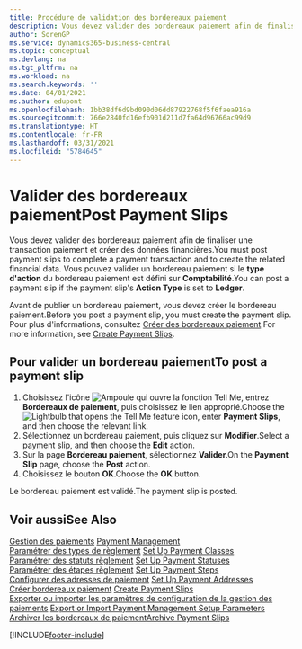 ```yaml
---
title: Procédure de validation des bordereaux paiement
description: Vous devez valider des bordereaux paiement afin de finaliser une transaction paiement et créer des données financières. Vous pouvez valider un bordereau paiement si le type d'action du bordereau paiement est défini sur Comptabilité.
author: SorenGP
ms.service: dynamics365-business-central
ms.topic: conceptual
ms.devlang: na
ms.tgt_pltfrm: na
ms.workload: na
ms.search.keywords: ''
ms.date: 04/01/2021
ms.author: edupont
ms.openlocfilehash: 1bb38df6d9bd090d06dd87922768f5f6faea916a
ms.sourcegitcommit: 766e2840fd16efb901d211d7fa64d96766ac99d9
ms.translationtype: HT
ms.contentlocale: fr-FR
ms.lasthandoff: 03/31/2021
ms.locfileid: "5784645"
---
```

# <a name="post-payment-slips"></a><span data-ttu-id="fac34-104">Valider des bordereaux paiement</span><span class="sxs-lookup"><span data-stu-id="fac34-104">Post Payment Slips</span></span>
<span data-ttu-id="fac34-105">Vous devez valider des bordereaux paiement afin de finaliser une transaction paiement et créer des données financières.</span><span class="sxs-lookup"><span data-stu-id="fac34-105">You must post payment slips to complete a payment transaction and to create the related financial data.</span></span> <span data-ttu-id="fac34-106">Vous pouvez valider un bordereau paiement si le **type d'action** du bordereau paiement est défini sur **Comptabilité**.</span><span class="sxs-lookup"><span data-stu-id="fac34-106">You can post a payment slip if the payment slip's **Action Type** is set to **Ledger**.</span></span>  

<span data-ttu-id="fac34-107">Avant de publier un bordereau paiement, vous devez créer le bordereau paiement.</span><span class="sxs-lookup"><span data-stu-id="fac34-107">Before you post a payment slip, you must create the payment slip.</span></span> <span data-ttu-id="fac34-108">Pour plus d'informations, consultez [Créer des bordereaux paiement](how-to-create-payment-slips.md).</span><span class="sxs-lookup"><span data-stu-id="fac34-108">For more information, see [Create Payment Slips](how-to-create-payment-slips.md).</span></span>  

## <a name="to-post-a-payment-slip"></a><span data-ttu-id="fac34-109">Pour valider un bordereau paiement</span><span class="sxs-lookup"><span data-stu-id="fac34-109">To post a payment slip</span></span>  

1.  <span data-ttu-id="fac34-110">Choisissez l'icône ![Ampoule qui ouvre la fonction Tell Me](../../media/ui-search/search_small.png "Dites-moi ce que vous voulez faire"), entrez **Bordereaux de paiement**, puis choisissez le lien approprié.</span><span class="sxs-lookup"><span data-stu-id="fac34-110">Choose the ![Lightbulb that opens the Tell Me feature](../../media/ui-search/search_small.png "Tell me what you want to do") icon, enter **Payment Slips**, and then choose the relevant link.</span></span>  
2.  <span data-ttu-id="fac34-111">Sélectionnez un bordereau paiement, puis cliquez sur **Modifier**.</span><span class="sxs-lookup"><span data-stu-id="fac34-111">Select a payment slip, and then choose the **Edit** action.</span></span>  
3.  <span data-ttu-id="fac34-112">Sur la page **Bordereau paiement**, sélectionnez **Valider**.</span><span class="sxs-lookup"><span data-stu-id="fac34-112">On the **Payment Slip** page, choose the **Post** action.</span></span>  
4.  <span data-ttu-id="fac34-113">Choisissez le bouton **OK**.</span><span class="sxs-lookup"><span data-stu-id="fac34-113">Choose the **OK** button.</span></span>  

<span data-ttu-id="fac34-114">Le bordereau paiement est validé.</span><span class="sxs-lookup"><span data-stu-id="fac34-114">The payment slip is posted.</span></span>  

## <a name="see-also"></a><span data-ttu-id="fac34-115">Voir aussi</span><span class="sxs-lookup"><span data-stu-id="fac34-115">See Also</span></span>  
 <span data-ttu-id="fac34-116">[Gestion des paiements](payment-management.md) </span><span class="sxs-lookup"><span data-stu-id="fac34-116">[Payment Management](payment-management.md) </span></span>  
 <span data-ttu-id="fac34-117">[Paramétrer des types de règlement](how-to-set-up-payment-classes.md) </span><span class="sxs-lookup"><span data-stu-id="fac34-117">[Set Up Payment Classes](how-to-set-up-payment-classes.md) </span></span>  
 <span data-ttu-id="fac34-118">[Paramétrer des statuts règlement](how-to-set-up-payment-statuses.md) </span><span class="sxs-lookup"><span data-stu-id="fac34-118">[Set Up Payment Statuses](how-to-set-up-payment-statuses.md) </span></span>  
 <span data-ttu-id="fac34-119">[Paramétrer des étapes règlement](how-to-set-up-payment-steps.md) </span><span class="sxs-lookup"><span data-stu-id="fac34-119">[Set Up Payment Steps](how-to-set-up-payment-steps.md) </span></span>  
 <span data-ttu-id="fac34-120">[Configurer des adresses de paiement](how-to-set-up-payment-addresses.md) </span><span class="sxs-lookup"><span data-stu-id="fac34-120">[Set Up Payment Addresses](how-to-set-up-payment-addresses.md) </span></span>  
 <span data-ttu-id="fac34-121">[Créer bordereaux paiement](how-to-create-payment-slips.md) </span><span class="sxs-lookup"><span data-stu-id="fac34-121">[Create Payment Slips](how-to-create-payment-slips.md) </span></span>  
 <span data-ttu-id="fac34-122">[Exporter ou importer les paramètres de configuration de la gestion des paiements](how-to-export-or-import-payment-management-setup-parameters.md) </span><span class="sxs-lookup"><span data-stu-id="fac34-122">[Export or Import Payment Management Setup Parameters](how-to-export-or-import-payment-management-setup-parameters.md) </span></span>  
 [<span data-ttu-id="fac34-123">Archiver les bordereaux de paiement</span><span class="sxs-lookup"><span data-stu-id="fac34-123">Archive Payment Slips</span></span>](how-to-archive-payment-slips.md)


[!INCLUDE[footer-include](../../includes/footer-banner.md)]